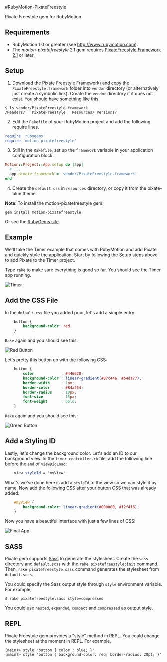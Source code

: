 #RubyMotion-PixateFreestyle

Pixate Freestyle gem for RubyMotion.

## Requirements

- RubyMotion 1.0 or greater (see http://www.rubymotion.com).
- The *motion-pixatefreestyle* 2.1 gem requires [PixateFreestyle Framework 2.1](https://github.com/Pixate/pixate-freestyle-ios/releases) or later.

## Setup

1. Download the [Pixate Freestyle Framework](https://github.com/Pixate/pixate-freestyle-ios/releases)) and copy the `PixateFreestyle.framework` folder into `vendor` directory (or alternatively just create a symbolic link). Create the `vendor` directory if it does not exist. You should have something like this.
```
$ ls vendor/PixateFreestyle.framework
/Headers/   PixateFreestyle   Resources/ Versions/
```

2. Edit the `Rakefile` of your RubyMotion project and add the following require lines.
```ruby
require 'rubygems'
require 'motion-pixatefreestyle'
```

3. Still in the `Rakefile`, set up the `framework` variable in your application configuration block. 
```ruby
Motion::Project::App.setup do |app|
  # ...
  app.pixate.framework = 'vendor/PixateFreestyle.framework'
end
```

4. Create the `default.css` in `resources` directory, or copy it from the pixate-blue theme.

**Note**: To install the motion-pixatefreestyle gem:

```
gem install motion-pixatefreestyle
```

Or see the [RubyGems site](https://rubygems.org/gems/motion-pixatefreestyle).

## Example

We'll take the Timer example that comes with RubyMotion and add Pixate and quickly style the application. Start by following the Setup steps above to add Pixate to the Timer project.

Type `rake` to make sure everything is good so far. You should see the Timer app running.

![Timer](https://raw.github.com/Pixate/RubyMotion-Pixate/master/Screenshots/timer_run.png)

## Add the CSS File

In the `default.css` file you added prior, let's add a simple entry:

```css
	button {
		background-color: red;
	}
```

`Rake` again and you should see this:

![Red Button](https://raw.github.com/Pixate/RubyMotion-Pixate/master/Screenshots/red_button.png)

Let's pretty this button up with the following CSS:

```css
	button {
		color            : #446620;
		background-color : linear-gradient(#87c44a, #b4da77);
		border-width     : 1px;
		border-color     : #84a254;
		border-radius    : 10px;
		font-size        : 15px;
		font-weight      : bold;
	}
```	

`Rake` again and you should see this:

![Green Button](https://raw.github.com/Pixate/RubyMotion-Pixate/master/Screenshots/green_button.png)

## Add a Styling ID

Lastly, let's change the background color. Let's add an ID to our background view. In the `timer_controller.rb` file, add the following line before the `end` of `viewDidLoad`:

```css
	view.styleId = 'myView'
```

What's we've done here is add a `styleId` to the view so we can style it by name. Now add the following CSS after your button CSS that was already added:

```css
	#myView {
		background-color: linear-gradient(#000000, #f2f4f6);
	}
```

Now you have a beautiful interface with just a few lines of CSS!

![Final App](https://raw.github.com/Pixate/RubyMotion-Pixate/master/Screenshots/background_view.png)

## SASS

Pixate gem supports [Sass](http://sass-lang.com/) to generate the stylesheet. Create the `sass` directory and `default.scss` with the `rake pixatefreestyle:init` command. Then, `rake pixatefreestyle:sass` command generates the stylesheet from `default.scss`.

You could specify the Sass output style through `style` environment variable. For example,
```
$ rake pixatefreestyle:sass style=compressed
```

You could use `nested`, `expanded`, `compact` and `compressed` as output style.

## REPL

Pixate Freestyle gem provides a "style" method in REPL. You could change the stylesheet at the moment in REPL. For example,
```
(main)> style "button { color : blue; }"
(main)> style "button { background-color: red; border-radius: 20pt; }"
```
